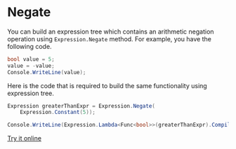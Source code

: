 # Negate

You can build an expression tree which contains an arithmetic negation operation using `Expression.Negate` method. For example, you have the following code.

```csharp
bool value = 5;
value = -value;
Console.WriteLine(value);
```

Here is the code that is required to build the same functionality using expression tree. 

```csharp
Expression greaterThanExpr = Expression.Negate(
    Expression.Constant(5));

Console.WriteLine(Expression.Lambda<Func<bool>>(greaterThanExpr).Compile()());
```

[Try it online](https://dotnetfiddle.net/Lan1HQ)